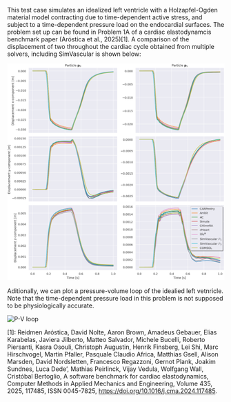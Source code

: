 This test case simulates an idealized left ventricle with a Holzapfel-Ogden material model
contracting due to time-dependent active stress, and subject to a time-dependent
pressure load on the endocardial surfaces. The problem set up can be found in
Problem 1A of a cardiac elastodynamcis benchmark paper (Aróstica et al., 2025)[1]. A comparison of the displacement of two throughout the cardiac cycle obtained from multiple solvers, including SimVascular is shown below:

![Displacement Benchmark](1-s2.0-S0045782524007394-gr8_lrg.jpg)

Aditionally, we can plot a pressure-volume loop of the idealied left vetnricle. Note that the time-dependent pressure load in this problem is not supposed to be physiologically accurate.

![P-V loop](p-v_loop.png)

[1]: Reidmen Aróstica, David Nolte, Aaron Brown, Amadeus Gebauer, Elias Karabelas, Javiera Jilberto, Matteo Salvador, Michele Bucelli, Roberto Piersanti, Kasra Osouli, Christoph Augustin, Henrik Finsberg, Lei Shi, Marc Hirschvogel, Martin Pfaller, Pasquale Claudio Africa, Matthias Gsell, Alison Marsden, David Nordsletten, Francesco Regazzoni, Gernot Plank, Joakim Sundnes, Luca Dede’, Mathias Peirlinck, Vijay Vedula, Wolfgang Wall, Cristóbal Bertoglio,
A software benchmark for cardiac elastodynamics,
Computer Methods in Applied Mechanics and Engineering,
Volume 435,
2025,
117485,
ISSN 0045-7825,
https://doi.org/10.1016/j.cma.2024.117485.